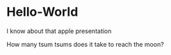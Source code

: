 # Hello-World
I know about that apple presentation 

How many tsum tsums does it take to reach the moon?
